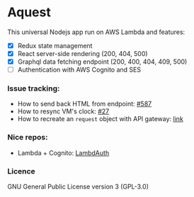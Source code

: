 # Aquest

This universal Nodejs app run on AWS Lambda and features:

- [x] Redux state management
- [x] React server-side rendering (200, 404, 500)
- [x] Graphql data fetching endpoint (200, 400, 404, 409, 500)
- [ ] Authentication with AWS Cognito and SES

### Issue tracking:
- How to send back HTML from endpoint: [#587](https://github.com/serverless/serverless/issues/587)
- How to resync VM's clock: [#27](https://github.com/serverless/serverless/issues/27)
- How to recreate an `request` object with API gateway: [link](http://kennbrodhagen.net/2015/12/06/how-to-create-a-request-object-for-your-lambda-event-from-api-gateway/)

### Nice repos:

- Lambda + Cognito: [LambdAuth](https://github.com/danilop/LambdAuth)

### Licence

GNU General Public License version 3 (GPL-3.0)

